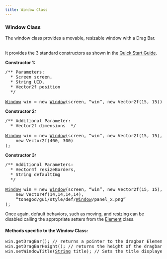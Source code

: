 ```yaml
---
title: Window Class
---
```

<h3 class="sectionedit1" id="window_class">Window Class</h3>
<div class="level3">

<p>
The window class provides a movable, resizable window with a Drag Bar.<br />

<br />

It provides the 3 standard constructors as shown in the <a href="http://jmonkeyengine.org/wiki/doku.php/jme3:contributions:tonegodgui:quickstart" class="urlextern" title="http://jmonkeyengine.org/wiki/doku.php/jme3:contributions:tonegodgui:quickstart" rel="nofollow">Quick Start Guide</a>.
</p>

<p>
<strong>Constructor 1:</strong><br />

</p>
<pre class="code java"><span class="co3">/** Parameters:
  * Screen screen,
  * String UID,
  * Vector2f position
  */</span>
 
<a href="http://www.google.com/search?hl=en&amp;q=allinurl%3Adocs.oracle.com+javase+docs+api+window"><span class="kw3">Window</span></a> win <span class="sy0">=</span> <span class="kw1">new</span> <a href="http://www.google.com/search?hl=en&amp;q=allinurl%3Adocs.oracle.com+javase+docs+api+window"><span class="kw3">Window</span></a><span class="br0">(</span>screen, “win”, <span class="kw1">new</span> Vector2f<span class="br0">(</span><span class="nu0">15</span>, <span class="nu0">15</span><span class="br0">)</span><span class="br0">)</span><span class="sy0">;</span></pre>

<p>
<strong>Constructor 2:</strong><br />

</p>
<pre class="code java"><span class="co3">/** Additional Parameter:
  * Vector2f dimensions  */</span>
 
<a href="http://www.google.com/search?hl=en&amp;q=allinurl%3Adocs.oracle.com+javase+docs+api+window"><span class="kw3">Window</span></a> win <span class="sy0">=</span> <span class="kw1">new</span> <a href="http://www.google.com/search?hl=en&amp;q=allinurl%3Adocs.oracle.com+javase+docs+api+window"><span class="kw3">Window</span></a><span class="br0">(</span>screen, “win”, <span class="kw1">new</span> Vector2f<span class="br0">(</span><span class="nu0">15</span>, <span class="nu0">15</span><span class="br0">)</span>,
    <span class="kw1">new</span> Vector2f<span class="br0">(</span><span class="nu0">400</span>, <span class="nu0">300</span><span class="br0">)</span>
<span class="br0">)</span><span class="sy0">;</span></pre>

<p>
<strong>Constructor 3:</strong><br />

</p>
<pre class="code java"><span class="co3">/** Additional Parameters:
  * Vector4f resizeBorders,
  * String defaultImg
  */</span>
 
<a href="http://www.google.com/search?hl=en&amp;q=allinurl%3Adocs.oracle.com+javase+docs+api+window"><span class="kw3">Window</span></a> win <span class="sy0">=</span> <span class="kw1">new</span> <a href="http://www.google.com/search?hl=en&amp;q=allinurl%3Adocs.oracle.com+javase+docs+api+window"><span class="kw3">Window</span></a><span class="br0">(</span>screen, “win”, <span class="kw1">new</span> Vector2f<span class="br0">(</span><span class="nu0">15</span>, <span class="nu0">15</span><span class="br0">)</span>, <span class="kw1">new</span> Vector2f<span class="br0">(</span><span class="nu0">400</span>, <span class="nu0">300</span><span class="br0">)</span>,
    <span class="kw1">new</span> Vector4f<span class="br0">(</span><span class="nu0">14</span>,<span class="nu0">14</span>,<span class="nu0">14</span>,<span class="nu0">14</span><span class="br0">)</span>,
    “tonegod<span class="sy0">/</span>gui<span class="sy0">/</span>style<span class="sy0">/</span>def<span class="sy0">/</span><a href="http://www.google.com/search?hl=en&amp;q=allinurl%3Adocs.oracle.com+javase+docs+api+window"><span class="kw3">Window</span></a><span class="sy0">/</span>panel_x.<span class="me1">png</span>”
<span class="br0">)</span><span class="sy0">;</span></pre>

<p>
</p><p></p><div class="noteclassic">Once again, default behaviors, such as moving, and resizing can be disabled calling the appropriate setters from the <a href="http://jmonkeyengine.org/wiki/doku.php/jme3:contributions:tonegodgui:element" class="urlextern" title="http://jmonkeyengine.org/wiki/doku.php/jme3:contributions:tonegodgui:element" rel="nofollow">Element</a> class.
</div>


</div>

<h4 id="methods_specific_to_the_window_class">Methods specific to the Window Class:</h4>
<div class="level4">
<pre class="code java">win.<span class="me1">getDragBar</span><span class="br0">(</span><span class="br0">)</span><span class="sy0">;</span> <span class="co1">// returns a pointer to the dragbar Element</span>
win.<span class="me1">getDragBarHeight</span><span class="br0">(</span><span class="br0">)</span><span class="sy0">;</span> <span class="co1">// returns the height of the dragbar</span>
win.<span class="me1">setWindowTitle</span><span class="br0">(</span><a href="http://www.google.com/search?hl=en&amp;q=allinurl%3Adocs.oracle.com+javase+docs+api+string"><span class="kw3">String</span></a> title<span class="br0">)</span><span class="sy0">;</span> <span class="co1">// Sets the title displayed in the dragbar</span></pre>

</div>

